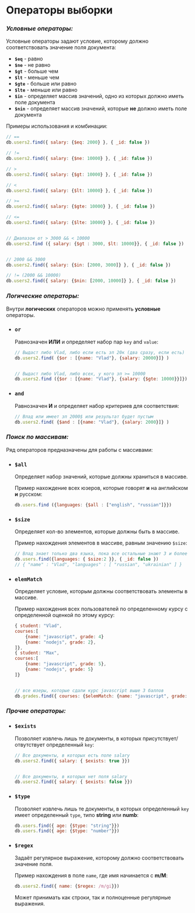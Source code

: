 # Операторы выборки

### ***Условные операторы:***

Условные операторы задают условие, которому должно соответствовать значение поля документа:

* **`$eq`** - равно
* **`$ne`** - не равно
* **`$gt`** - больше чем
* **`$lt`** - меньше чем
* **`$gte`** - больше или равно
* **`$lte`** - меньше или равно
* **`$in`** - определяет массив значений, одно из которых должно иметь поле документа
* **`$nin`** - определяет массив значений, которые **не** должно иметь поле документа

Примеры использования и комбинации:

```javascript
// ==
db.users2.find({ salary: {$eq: 2000} }, { _id: false })

// !=
db.users2.find({ salary: {$ne: 10000} }, { _id: false })

// > 
db.users2.find({ salary: {$gt: 10000} }, { _id: false })

// <
db.users2.find({ salary: {$lt: 10000} }, { _id: false })

// >= 
db.users2.find({ salary: {$gte: 10000} }, { _id: false })

// <=
db.users2.find({ salary: {$lte: 10000} }, { _id: false })


// Диапазон от > 3000 && < 10000
db.users2.find ({ salary: {$gt : 3000, $lt: 10000}}, { _id: false })


// 2000 && 3000
db.users2.find({ salary: {$in: [2000, 3000]} }, { _id: false })

// != (2000 && 10000)
db.users2.find({ salary: {$nin: [2000, 10000]} }, { _id: false })
```

### ***Логические операторы:***

Внутри **логических** операторов можно применять **условные** операторы.

* ### `or`
    Равнозначен **ИЛИ** и определяет набор пар `key` and `value`:

    ```javascript
    // Выдаст либо Vlad, либо если есть зп 20к (два сразу, если есть)
    db.users2.find( {$or : [{name: "Vlad"}, {salary: 20000}]} )

    
    // Выдаст либо Vlad, либо всех, у кого зп >= 10000
    db.users2.find ({$or : [{name: "Vlad"}, {salary: {$gte: 10000}}]})
    ``` 

* ### `and`
    Равнозначен **И** и определяет набор критериев для соответствия:

    ```javascript
    // Влад или имеет зп 2000$ или результат будет пустым
    db.users2.find( {$and : [{name: "Vlad"}, {salary: 2000}]} )
    ```

### ***Поиск по массивам:***

Ряд операторов предназначены для работы с массивами:

* ### `$all` 
    Определяет набор значений, которые должны храниться в массиве.

    Пример нахождение всех юзеров, которые говорят **и** на английском **и** русском:

    ```javascript
    db.users.find ({languages: {$all : ["english", "russian"]}})
    ```

* ### `$size` 
    Определяет кол-во элементов, которые должны быть в массиве.

    Пример нахождения элементов в массиве, равным значению `$size`:

    ```javascript
    // Влад знает только два языка, пока все остальные знают 3 и более
    db.users.find({languages: { $size:2 }}, { _id: false })
    // { "name" : "Vlad", "languages" : [ "russian", "ukrainian" ] }
    ```

    
* ### `elemMatch` 
    Определяет условие, которым должны соответствовать элементы в массиве.

    Пример нахождения всех пользователей по определенному курсу с определенной оценкой по этому курсу:

    ```javascript
    { student: "Vlad", 
    courses:[
        {name: "javascript", grade: 4}
        {name: "nodejs", grade: 2}, 
    ]}, 
    { student: "Max", 
    courses:[
        {name: "javascript", grade: 5}, 
        {name: "nodejs", grade: 5}
    ]}


    // все юзеры, которые сдали курс javascript выше 3 баллов
    db.grades.find({ courses: {$elemMatch: {name: "javascript", grade: {$gt: 3}}}})
    ```

### ***Прочие операторы:***

* ### `$exists`
    Позволяет извлечь лишь те документы, в которых присутствует/отвутствует определенный `key`:

    ```javascript
    // Все документы, в которых есть поле salary
    db.users2.find({ salary: { $exists: true }})


    // Все документы, в которых нет поля salary
    db.users2.find({ salary: { $exists: false }})
    ```

* ### `$type`
    Позволяет извлечь лишь те документы, в которых определенный `key` имеет определенный `type`, типо **string** или **numb**:

    ```javascript
    db.users.find({ age: {$type: "string"}})
    db.users.find({ age: {$type: "number"}})
    ```

* ### `$regex`
    Задаёт регулярное выражение, которому должно соответствовать значение поля.

    Пример нахождения в поле `name`, где имя начинается с **m/M**:

    ```javascript
    db.users2.find({ name: {$regex: /m/gi}})
    ```

    Может принимать как строки, так и полноценные регулярные выражения.